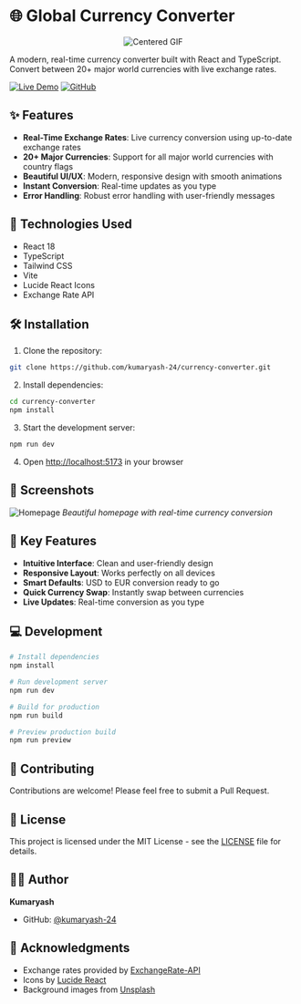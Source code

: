 # 🌐 Global Currency Converter

<p align="center">
    <img src="https://media4.giphy.com/media/v1.Y2lkPTc5MGI3NjExZmxseTJpMGRtNnhxMDF4djI0YmdwazY3dDZyZjJxczVlc21vcmJqZCZlcD12MV9pbnRlcm5hbF9naWZfYnlfaWQmY3Q9Zw/YL4eHURj4JyE15UdwA/giphy.gif" alt="Centered GIF">
</p>


   
A modern, real-time currency converter built with React and TypeScript. Convert between 20+ major world currencies  with live exchange rates.

[![Live Demo](https://img.shields.io/badge/Live%20Demo-Visit%20Site-blue?style=for-the-badge)](https://stellar-empanada-9ce859.netlify.app)
[![GitHub](https://img.shields.io/badge/GitHub-Repository-black?style=for-the-badge&logo=github)](https://github.com/kumaryash-24)

## ✨ Features

- **Real-Time Exchange Rates**: Live currency conversion using up-to-date exchange rates
- **20+ Major Currencies**: Support for all major world currencies with country flags
- **Beautiful UI/UX**: Modern, responsive design with smooth animations
- **Instant Conversion**: Real-time updates as you type
- **Error Handling**: Robust error handling with user-friendly messages

## 🚀 Technologies Used

- React 18
- TypeScript
- Tailwind CSS
- Vite
- Lucide React Icons
- Exchange Rate API

## 🛠️ Installation

1. Clone the repository:
```bash
git clone https://github.com/kumaryash-24/currency-converter.git
```

2. Install dependencies:
```bash
cd currency-converter
npm install
```

3. Start the development server:
```bash
npm run dev
```

4. Open [http://localhost:5173](http://localhost:5173) in your browser

## 📸 Screenshots

![Homepage](https://images.unsplash.com/photo-1567427017947-545c5f8d16ad?auto=format&fit=crop&q=80&w=2940)
*Beautiful homepage with real-time currency conversion*

## 🌟 Key Features

- **Intuitive Interface**: Clean and user-friendly design
- **Responsive Layout**: Works perfectly on all devices
- **Smart Defaults**: USD to EUR conversion ready to go
- **Quick Currency Swap**: Instantly swap between currencies
- **Live Updates**: Real-time conversion as you type

## 💻 Development

```bash
# Install dependencies
npm install

# Run development server
npm run dev

# Build for production
npm run build

# Preview production build
npm run preview
```

## 🤝 Contributing

Contributions are welcome! Please feel free to submit a Pull Request.

## 📝 License

This project is licensed under the MIT License - see the [LICENSE](LICENSE) file for details.

## 👨‍💻 Author

**Kumaryash**
- GitHub: [@kumaryash-24](https://github.com/kumaryash-24)

## 🙏 Acknowledgments

- Exchange rates provided by [ExchangeRate-API](https://www.exchangerate-api.com/)
- Icons by [Lucide React](https://lucide.dev)
- Background images from [Unsplash](https://unsplash.com)
